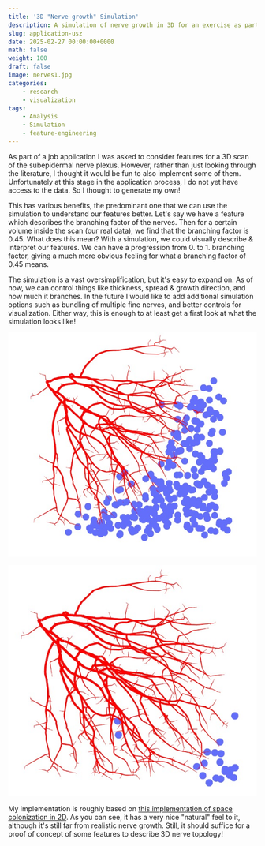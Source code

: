 ```yaml
---
title: '3D "Nerve growth" Simulation'
description: A simulation of nerve growth in 3D for an exercise as part of a job application
slug: application-usz
date: 2025-02-27 00:00:00+0000
math: false
weight: 100
draft: false
image: nerves1.jpg
categories:
    - research
    - visualization
tags:
    - Analysis
    - Simulation
    - feature-engineering
---
```


As part of a job application I was asked to consider features for a 3D scan of the subepidermal nerve plexus. However, rather than just looking through the literature, I thought it would be fun to also implement some of them. Unfortunately at this stage in the application process, I do not yet have access to the data. So I thought to generate my own!

This has various benefits, the predominant one that we can use the simulation to understand our features better. Let's say we have a feature which describes the branching factor of the nerves. Then for a certain volume inside the scan (our real data), we find that the branching factor is 0.45. What does this mean? With a simulation, we could visually describe & interpret our features. We can have a progression from 0. to 1. branching factor, giving a much more obvious feeling for what a branching factor of 0.45 means.

The simulation is a vast oversimplification, but it's easy to expand on. As of now, we can control things like thickness, spread & growth direction, and how much it branches. In the future I would like to add additional simulation options such as bundling of multiple fine nerves, and better controls for visualization. Either way, this is enough to at least get a first look at what the simulation looks like!

![Nerves grow towards the blue dots. Note that this is actually in 3D!](nerves1.jpg)

![Results of a completed simulation. Some dots are not reachable.](nerves2.jpg)

My implementation is roughly based on [this implementation of space colonization in 2D](https://github.com/jasonwebb/2d-space-colonization-experiments). As you can see, it has a very nice "natural" feel to it, although it's still far from realistic nerve growth. Still, it should suffice for a proof of concept of some features to describe 3D nerve topology!